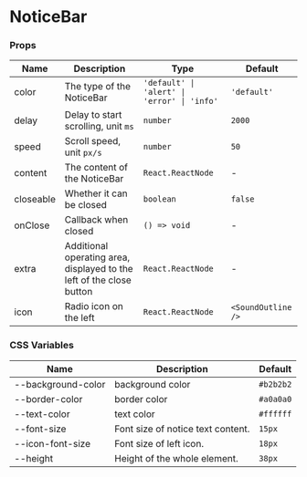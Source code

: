# NoticeBar

<code src="./demos/demo1.tsx"></code>

### Props

| Name      | Description                                                          | Type                                        | Default             |
| --------- | -------------------------------------------------------------------- | ------------------------------------------- | ------------------- |
| color     | The type of the NoticeBar                                            | `'default' \| 'alert' \| 'error' \| 'info'` | `'default'`         |
| delay     | Delay to start scrolling, unit `ms`                                  | `number`                                    | `2000`              |
| speed     | Scroll speed, unit `px/s`                                            | `number`                                    | `50`                |
| content   | The content of the NoticeBar                                         | `React.ReactNode`                           | -                   |
| closeable | Whether it can be closed                                             | `boolean`                                   | `false`             |
| onClose   | Callback when closed                                                 | `() => void`                                | -                   |
| extra     | Additional operating area, displayed to the left of the close button | `React.ReactNode`                           | -                   |
| icon      | Radio icon on the left                                               | `React.ReactNode`                           | `<SoundOutline />` |

### CSS Variables

| Name               | Description                       | Default   |
| ------------------ | --------------------------------- | --------- |
| --background-color | background color                  | `#b2b2b2` |
| --border-color     | border color                      | `#a0a0a0` |
| --text-color       | text color                        | `#ffffff` |
| --font-size        | Font size of notice text content. | `15px`    |
| --icon-font-size   | Font size of left icon.           | `18px`    |
| --height           | Height of the whole element.      | `38px`    |
